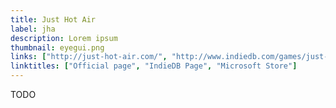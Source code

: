 ```yaml
---
title: Just Hot Air
label: jha
description: Lorem ipsum
thumbnail: eyegui.png
links: ["http://just-hot-air.com/", "http://www.indiedb.com/games/just-hot-air", "https://www.microsoft.com/en-us/store/p/just-hot-air/9wzdncrdf5nl"]
linktitles: ["Official page", "IndieDB Page", "Microsoft Store"]
---
```

TODO
